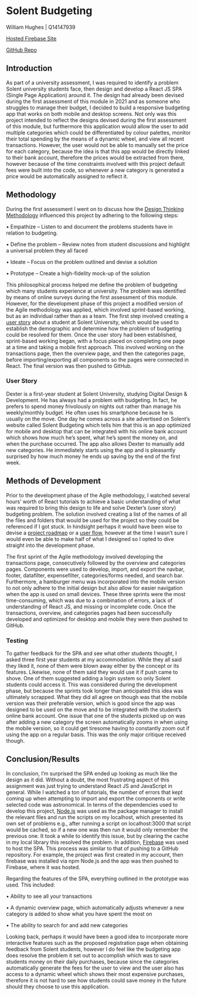 # Solent Budgeting

William Hughes | Q14147939

[Hosted Firebase Site](https://solent-budgeting.web.app/)

[GitHub Repo](https://github.com/WillHughesGithub/Solent_Budgeting/)

## Introduction
As part of a university assessment, I was required to identify a problem Solent university students face, then design and develop a React JS SPA (Single Page Application) around it. The design had already been devised during the first assessment of this module in 2021 and as someone who struggles to manage their budget, I decided to build a responsive budgeting app that works on both mobile and desktop screens. Not only was this project intended to reflect the designs devised during the first assessment of this module, but furthermore this application would allow the user to add multiple categories which could be differentiated by colour palettes, monitor their total spending by the means of a dynamic wheel, and view all recent transactions. However, the user would not be able to manually set the price for each category, because the idea is that this app would be directly linked to their bank account, therefore the prices would be extracted from there, however because of the time constraints involved with this project default fees were built into the code, so whenever a new category is generated a price would be automatically assigned to reflect it.

## Methodology
During the first assessment I went on to discuss how the [Design Thinking Methodology](https://www.interaction-design.org/literature/article/5-stages-in-the-design-thinking-process/) influenced this project by adhering to the following steps:

• Empathize – Listen to and document the problems students have in relation to budgeting.

• Define the problem – Review notes from student discussions and highlight a universal problem they all faced

• Ideate – Focus on the problem outlined and devise a solution

• Prototype – Create a high-fidelity mock-up of the solution

This philosophical process helped me define the problem of budgeting which many students experience at university. The problem was identified by means of online surveys during the first assessment of this module. However, for the development phase of this project a modified version of the Agile methodology was applied, which involved sprint-based working, but as an individual rather than as a team. The first step involved creating a [user story](https://www.visual-paradigm.com/guide/agile-software-development/what-is-user-story/) about a student at Solent University, which would be used to establish the demographic and determine how the problem of budgeting could be resolved for them. Once the user story had been established, sprint-based working began, with a focus placed on completing one page at a time and taking a mobile first approach. This involved working on the transactions page, then the overview page, and then the categories page, before importing/exporting all components so the pages were connected in React. The final version was then pushed to GitHub.

### User Story
Dexter is a first-year student at Solent University, studying Digital Design & Development. He has always had a problem with budgeting. In fact, he prefers to spend money frivolously on nights out rather than manage his weekly/monthly budget. He often uses his smartphone because he is usually on the move. One day he comes across a site advertised on Solent’s website called Solent Budgeting which tells him that this is an app optimized for mobile and desktop that can be integrated with his online bank account which shows how much he’s spent, what he’s spent the money on, and when the purchase occurred. The app also allows Dexter to manually add new categories. He immediately starts using the app and is pleasantly surprised by how much money he ends up saving by the end of the first week.

## Methods of Development
Prior to the development phase of the Agile methodology, I watched several hours’ worth of React tutorials to achieve a basic understanding of what was required to bring this design to life and solve Dexter’s (user story) budgeting problem. The solution involved creating a list of the names of all the files and folders that would be used for the project so they could be referenced if I got stuck. In hindsight perhaps it would have been wise to devise a [project roadmap](https://www.productplan.com/glossary/project-roadmap/) or a [user flow](https://xd.adobe.com/ideas/process/user-research/user-journey-vs-user-flow/), however at the time I wasn’t sure I would even be able to make half of what I designed so I opted to dive straight into the development phase. 

The first sprint of the Agile methodology involved developing the transactions page, consecutively followed by the overview and categories pages. Components were used to develop, import, and export the navbar, footer, datafilter, expensefilter, categories/forms needed, and search bar. Furthermore, a hamburger menu was incorporated into the mobile version to not only adhere to the initial design but also allow for easier navigation when the app is used on small devices. These three sprints were the most time-consuming, which was due to a combination of errors, a lack of understanding of React JS, and missing or incomplete code. Once the transactions, overview, and categories pages had been successfully developed and optimized for desktop and mobile they were then pushed to GitHub.

### Testing
To gather feedback for the SPA and see what other students thought, I asked three first year students at my accommodation. While they all said they liked it, none of them were blown away either by the concept or its features. Likewise, none of them said they would use it if push came to shove. One of them suggested adding a login system so only Solent students could access it. This was considered during the development phase, but because the sprints took longer than anticipated this idea was ultimately scrapped. What they did all agree on though was that the mobile version was their preferable version, which is good since the app was designed to be used on the move and to be integrated with the student’s online bank account. One issue that one of the students picked up on was after adding a new category the screen automatically zooms in when using the mobile version, so it could get tiresome having to constantly zoom out if using the app on a regular basis. This was the only major critique received though.

## Conclusion/Results
In conclusion, I’m surprised the SPA ended up looking as much like the design as it did. Without a doubt, the most frustrating aspect of this assignment was just trying to understand React JS and JavaScript in general. While I watched a ton of tutorials, the number of errors that kept coming up when attempting to import and export the components or write selected code was astronomical. In terms of the dependencies used to develop this project, [Node.js](https://nodejs.org/en/) was used as the package manager to install the relevant files and run the scripts on my localhost, which presented its own set of problems e.g., after running a script on localhost:3000 that script would be cached, so if a new one was then run it would only remember the previous one. It took a while to identify this issue, but by clearing the cache in my local library this resolved the problem. In addition, [Firebase](https://firebase.google.com/) was used to host the SPA. This process was similar to that of pushing to a GitHub repository. For example, the project was first created in my account, then firebase was installed via npm Node.js and the app was then pushed to Firebase, where it was hosted.

Regarding the features of the SPA, everything outlined in the prototype was used. This included:

• Ability to see all your transactions

• A dynamic overview page, which automatically adjusts whenever a new category is added to show what you have spent the most on

• The ability to search for and add new categories

Looking back, perhaps it would have been a good idea to incorporate more interactive features such as the proposed registration page when obtaining feedback from Solent students, however I do feel like the budgeting app does resolve the problem it set out to accomplish which was to save students money on their daily purchases, because since the categories automatically generate the fees for the user to view and the user also has access to a dynamic wheel which shows their most expensive purchases, therefore it is not hard to see how students could save money in the future should they choose to use this application.